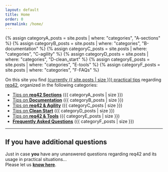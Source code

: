 ```yaml
---
layout: default
title: Home
order: 0
permalink: /home/
---
```


{% assign categoryA_posts = site.posts | where: "categories", "A-sections" %}
{% assign categoryB_posts = site.posts | where: "categories", "B-documentation" %}
{% assign categoryC_posts = site.posts | where: "categories", "C-agility" %}
{% assign categoryD_posts = site.posts | where: "categories", "D-clean_start" %}
{% assign categoryE_posts = site.posts | where: "categories", "E-tools" %}
{% assign categoryF_posts = site.posts | where: "categories", "F-FAQs" %}

On this site you find [(currently {{ site.posts | size }}) practical tips](/keywords)
regarding [req42](https://req42.de/en), organized in the following categories:

* [Tips on **req42 Sections**](/category_a/) ({{ categoryA_posts | size }})
* [Tips on **Documentation**](/category_b/) ({{ categoryB_posts | size }})
* [Tips on **req42 & Agility**](/category_c/) ({{ categoryC_posts | size }})
* [Tips on **Clean Start**](/category_d) ({{ categoryD_posts | size }})
* [Tips on **req42 & Tools**](/category_e/) ({{ categoryE_posts | size }})
* [**Frequently Asked Questions**](/category_f) ({{ categoryF_posts | size }})


<hr class="content-sep">

## If you have additional questions

Just in case **you** have any unanswered questions regarding req42 and its usage in practical situations... <br>
Please let us [**know here**](/contact/).
